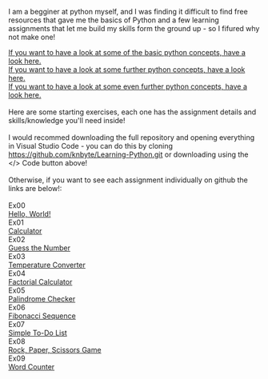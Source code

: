 I am a begginer at python myself, and I was finding it difficult to find free resources that gave me the basics of Python and a few learning assignments that let me build my skills form the ground up - so I fifured why not make one!

[If you want to have a look at some of the basic python concepts, have a look here.](https://github.com/knbyte/Learning-Python/blob/main/Concepts/Basic.py)<br>
[If you want to have a look at some further python concepts, have a look here.](https://github.com/knbyte/Learning-Python/blob/main/Concepts/Further-Concepts-One.py)<br>
[If you want to have a look at some even further python concepts, have a look here.](https://github.com/knbyte/Learning-Python/blob/main/Concepts/Further-Concepts-Two.py)<br>
<br>
Here are some starting exercises, each one has the assignment details and skills/knowledge you'll need inside!<br>
<br>
I would recommed downloading the full repository and opening everything in Visual Studio Code - you can do this by cloning https://github.com/knbyte/Learning-Python.git or downloading using the </> Code button above!<br>
<br>
Otherwise, if you want to see each assignment individually on github the links are below!:<br>
<br>
Ex00<br>
[Hello, World!](https://github.com/knbyte/Learning-Python/blob/main/Assignments/Ex00/Hello-World!.py)<br>
Ex01<br>
[Calculator](https://github.com/knbyte/Learning-Python/blob/main/Assignments/Ex01/Calculator.py)<br>
Ex02<br>
[Guess the Number](https://github.com/knbyte/Learning-Python/blob/main/Assignments/Ex02/Guess-the-Number.py)<br>
Ex03<br>
[Temperature Converter](https://github.com/knbyte/Learning-Python/blob/main/Assignments/Ex03/Temperature-Coverter.py)<br>
Ex04<br>
[Factorial Calculator](https://github.com/knbyte/Learning-Python/blob/main/Assignments/Ex04/Factorial-Calculator.py)<br>
Ex05<br>
[Palindrome Checker](https://github.com/knbyte/Learning-Python/blob/main/Assignments/Ex05/Palindrome-Checker.py)<br>
Ex06<br>
[Fibonacci Sequence](https://github.com/knbyte/Learning-Python/blob/main/Assignments/Ex6/Fibonacci-Sequence.py)<br>
Ex07<br>
[Simple To-Do List](https://github.com/knbyte/Learning-Python/blob/main/Assignments/Ex07/Simple-To-Do-List.py)<br>
Ex08<br>
[Rock, Paper, Scissors Game](https://github.com/knbyte/Learning-Python/blob/main/Assignments/Ex08/Rock-Paper-Sissors.py)<br>
Ex09<br>
[Word Counter](https://github.com/knbyte/Learning-Python/blob/main/Assignments/Ex09/Word-Counter.py)<br>
